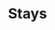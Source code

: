 ---
title: "Stays"
img: "gva.webp"
link: "./stays/content"
description: ""
weight: 4
type: "projects"
layout: "single"
---